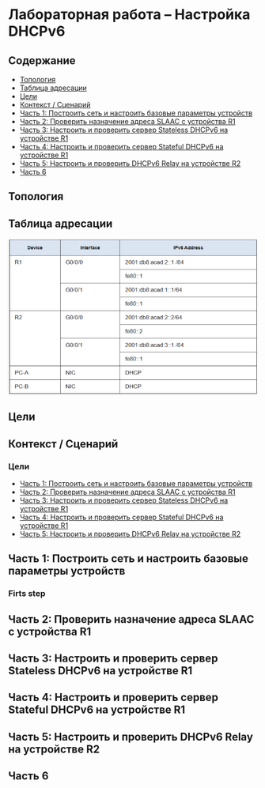 
# Лабораторная работа – Настройка DHCPv6

## Содержание
- [Топология](#item_01)
- [Таблица адресации](#item_02)
- [Цели](#item_03)
- [Контекст / Сценарий](#item_04)
- [Часть 1: Построить сеть и настроить базовые параметры устройств](#part_1)
- [Часть 2: Проверить назначение адреса SLAAC с устройства R1](#part_2)
- [Часть 3: Настроить и проверить сервер Stateless DHCPv6 на устройстве R1](#part_3)
- [Часть 4: Настроить и проверить сервер Stateful DHCPv6 на устройстве R1](#part_4)
- [Часть 5: Настроить и проверить DHCPv6 Relay на устройстве R2](#part_5)
- [Часть 6](#item_6)

<a name="item_01"><h2>Топология</h2></a>

<a name="item_02"><h2>Таблица адресации</h2></a>

![addresssing](lab_v6_addressing.png)

<a name="item_03"><h2>Цели</h2></a>

<a name="item_04"><h2>Контекст / Сценарий</h2></a>

### Цели
- [Часть 1: Построить сеть и настроить базовые параметры устройств](#part_1)
- [Часть 2: Проверить назначение адреса SLAAC с устройства R1](#part_2)
- [Часть 3: Настроить и проверить сервер Stateless DHCPv6 на устройстве R1](#part_3)
- [Часть 4: Настроить и проверить сервер Stateful DHCPv6 на устройстве R1](#part_4)
- [Часть 5: Настроить и проверить DHCPv6 Relay на устройстве R2](#part_5)

<a name="part_1"><h2>Часть 1: Построить сеть и настроить базовые параметры устройств</h2></a>

### Firts step

<a name="part_2"><h2>Часть 2: Проверить назначение адреса SLAAC с устройства R1</h2></a>

<a name="part_3"><h2>Часть 3: Настроить и проверить сервер Stateless DHCPv6 на устройстве R1</h2></a>

<a name="part_4"><h2>Часть 4: Настроить и проверить сервер Stateful DHCPv6 на устройстве R1</h2></a>

<a name="part_5"><h2>Часть 5: Настроить и проверить DHCPv6 Relay на устройстве R2</h2></a>

<a name="item_6"><h2>Часть 6</h2></a>